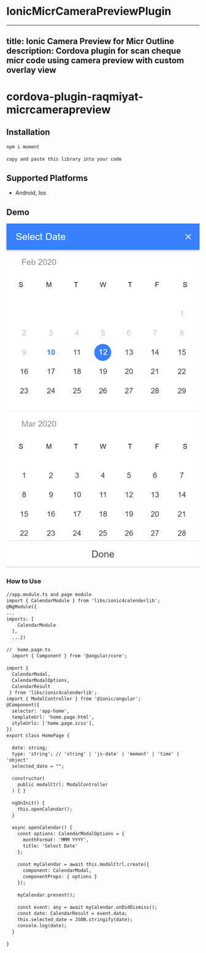 # IonicMicrCameraPreviewPlugin

---
title: Ionic Camera Preview for Micr Outline 
description: Cordova plugin for scan cheque micr code using camera preview with custom overlay view
---

# cordova-plugin-raqmiyat-micrcamerapreview

## Installation
	npm i moment
	
	copy and paste this library into your code

## Supported Platforms
- Android, Ios

## Demo

![Image description](screenshots/screenshot.png)

### How to Use
```
//app.module.ts and page module
import { CalendarModule } from 'libs/ionic4calenderlib';
@NgModule({
...
imports: [
    CalendarModule
  ],
  ...})
  
//  home.page.ts
  import { Component } from '@angular/core';

import { 
  CalendarModal,
  CalendarModalOptions,
  CalendarResult
 } from 'libs/ionic4calenderlib';
import { ModalController } from '@ionic/angular';
@Component({
  selector: 'app-home',
  templateUrl: 'home.page.html',
  styleUrls: ['home.page.scss'],
})
export class HomePage {

  date: string;
  type: 'string'; // 'string' | 'js-date' | 'moment' | 'time' | 'object'
  selected_date = "";

  constructor(
    public modalCtrl: ModalController
  ) { }

  ngOnInit() {
    this.openCalendar();
  }

  async openCalendar() {
    const options: CalendarModalOptions = {
      monthFormat: 'MMM YYYY',
      title: 'Select Date'
    };

    const myCalendar = await this.modalCtrl.create({
      component: CalendarModal,
      componentProps: { options }
    });

    myCalendar.present();

    const event: any = await myCalendar.onDidDismiss();
    const date: CalendarResult = event.data;
    this.selected_date = JSON.stringify(date);
    console.log(date);
  }

}


```
